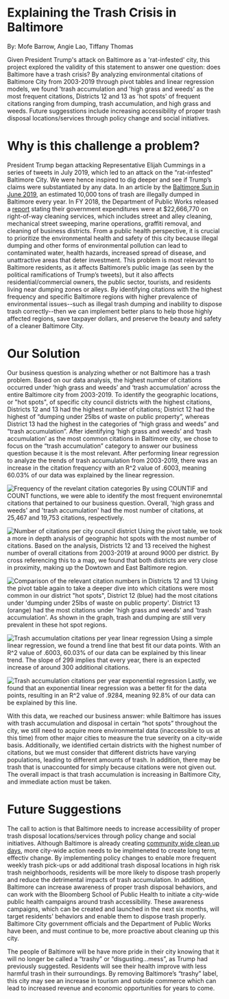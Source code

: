 # Explaining the Trash Crisis in Baltimore
By: Mofe Barrow, Angie Lao, Tiffany Thomas

Given President Trump's attack on Baltimore as a 'rat-infested' city, this project explored the validity of this statement to answer one question: does Baltimore have a trash crisis? By analyzing environmental citations of Baltimore City from 2003-2019 through pivot tables and linear regression models, we found 'trash accumulation and 'high grass and weeds' as the most frequent citations, Districts 12 and 13 as 'hot spots' of frequent citations ranging from dumping, trash accumulation, and high grass and weeds. Future suggesstions include increasing accessibility of proper trash disposal locations/services through policy change and social initiatives.

# Why is this challenge a problem?

President Trump began attacking Representative Elijah Cummings in a series of tweets in July 2019, which led to an attack on the “rat-infested” Baltimore City. We were hence inspired to dig deeper and see if Trump’s claims were substantiated by any data. In an article by the [Baltimore Sun in June 2019](https://www.baltimoresun.com/maryland/baltimore-city/bs-md-ci-illegal-dumping-20190620-story.html), an estimated 10,000 tons of trash are illegally dumped in Baltimore every year. In FY 2018, the Department of Public Works released a [report](https://publicworks.baltimorecity.gov/sites/default/files/Illegal%20Dumping%20Remediation%20Report%20FY2018.pdf) stating their government expenditures were at $22,666,770 on right-of-way cleaning services, which includes street and alley cleaning, mechanical street sweeping, marine operations, graffiti removal, and cleaning of business districts. From a public health perspective, it is crucial to prioritize the environmental health and safety of this city because illegal dumping and other forms of environmental pollution can lead to contaminated water, health hazards, increased spread of disease, and unattractive areas that deter investment. This problem is most relevant to Baltimore residents, as it affects Baltimore’s public image (as seen by the political ramifications of Trump’s tweets), but it also affects residential/commercial owners, the public sector, tourists, and residents living near dumping zones or alleys. By identifying citations with the highest frequency and specific Baltimore regions with higher prevalence of environmental issues--such as illegal trash dumping and inability to dispose trash correctly--then we can implement better plans to help those highly affected regions, save taxpayer dollars, and preserve the beauty and safety of a cleaner Baltimore City. 

# Our Solution

Our business question is analyzing whether or not Baltimore has a trash problem. Based on our data analysis, the highest number of citations occurred under ‘high grass and weeds’ and ‘trash accumulation’ across the entire Baltimore city from 2003-2019. To identify the geographic locations, or "hot spots", of specific city council districts with the highest citations, Districts 12 and 13 had the highest number of citations; District 12 had the highest of “dumping under 25lbs of waste on public property”, whereas District 13 had the highest in the categories of “high grass and weeds” and “trash accumulation”. 
After identifying ‘high grass and weeds’ and ‘trash accumulation’ as the most common citations in Baltimore city, we chose to focus on the “trash accumulation” category to answer our business question because it is the most relevant. After performing linear regression to analyze the trends of trash accumulation from 2003-2019, there was an increase in the citation frequency with an R^2 value of .6003, meaning 60.03% of our data was explained by the linear regression.


![Frequency of the revelant citation categories](https://i.imgur.com/pjtalbf.png)
By using COUNTIF and COUNT functions, we were able to identify the most frequent environemntal citations that pertained to our business question. Overall, 'high grass and weeds' and 'trash accumulation' had the most number of citations, at 25,467 and 19,753 citations, respectively.

![Number of citations per city council district](https://i.imgur.com/iypLoDz.png)
Using the pivot table, we took a more in depth analysis of geographic hot spots with the most number of citations. Based on the analysis, Districts 12 and 13 received the highest number of overall citations from 2003-2019 at around 9000 per district. By cross referencing this to a map, we found that both districts are very close in proximity, making up the Dowtown and East Baltimore region. 

![Comparison of the relevant citation numbers in Districts 12 and 13](https://i.imgur.com/CXHgGEa.png)
Using the pivot table again to take a deeper dive into which citations were most common in our district "hot spots", District 12 (blue) had the most citations under 'dumping under 25lbs of waste on public property'. District 13 (orange) had the most citations under 'high grass and weeds' and 'trash accumulation'. As shown in the graph, trash and dumping are still very prevalent in these hot spot regions.

![Trash accumulation citations per year linear regression](https://i.imgur.com/hneMhA2.png)
Using a simple linear regression, we found a trend line that best fit our data points. With an R^2 value of .6003, 60.03% of our data can be explained by this linear trend. The slope of 299 implies that every year, there is an expected increase of around 300 additional citations. 

![Trash accumulation citations per year exponential regression](https://i.imgur.com/CsKMsyE.png)
Lastly, we found that an exponential linear regression was a better fit for the data points, resulting in an R^2 value of .9284, meaning 92.8% of our data can be explained by this line. 



With this data, we reached our business answer: while Baltimore has issues with trash accumulation and disposal in certain “hot spots” throughout the city, we still need to acquire more environmental data (inaccessible to us at this time) from other major cities to measure the true severity on a city-wide basis. Additionally, we identified certain districts with the highest number of citations, but we must consider that different districts have varying populations, leading to different amounts of trash. In addition, there may be trash that is unaccounted for simply because citations were not given out. The overall impact is that trash accumulation is increasing in Baltimore City, and immediate action must be taken. 

# Future Suggestions

The call to action is that Baltimore needs to increase accessibility of proper trash disposal locations/services through policy change and social initiatives. Although Baltimore is already creating [community wide clean up days](https://baltimore.cbslocal.com/2019/08/10/we-take-pride-in-our-city-community-comes-together-for-trash-clean-up-day/), more city-wide action needs to be implmeneted to create long term, effectiv change. By implementing policy changes to enable more frequent weekly trash pick-ups or add additional trash disposal locations in high risk trash neighborhoods, residents will be more likely to dispose trash properly and reduce the detrimental impacts of trash accumulation. In addition, Baltimore can increase awareness of proper trash disposal behaviors, and can work with the Bloomberg School of Public Health to initiate a city-wide public health campaigns around trash accessibility. These awareness campaigns, which can be created and launched in the next six months, will target residents' behaviors and enable them to dispose trash properly. Baltimore City government officials and the Department of Public Works have been, and must continue to be, more proactive about cleaning up this city. 

The people of Baltimore will be have more pride in their city knowing that it will no longer be called a “trashy” or “disgusting...mess”, as Trump had previously suggested. Residents will see their health improve with less harmful trash in their surroundings. By removing Baltimore’s “trashy” label, this city may see an increase in tourism and outside commerce which can lead to increased revenue and economic opportunities for years to come. 

